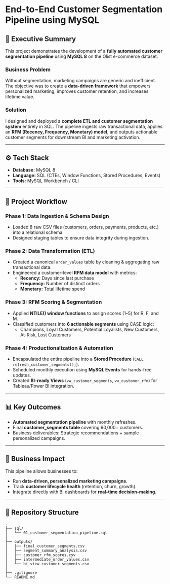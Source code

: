 # End-to-End Customer Segmentation Pipeline using MySQL  

## 📌 Executive Summary  
This project demonstrates the development of a **fully automated customer segmentation pipeline** using **MySQL 8** on the Olist e-commerce dataset.  

### Business Problem  
Without segmentation, marketing campaigns are generic and inefficient. The objective was to create a **data-driven framework** that empowers personalized marketing, improves customer retention, and increases lifetime value.  

### Solution  
I designed and deployed a **complete ETL and customer segmentation system** entirely in SQL. The pipeline ingests raw transactional data, applies an **RFM (Recency, Frequency, Monetary) model**, and outputs actionable customer segments for downstream BI and marketing activation.  

---

## ⚙️ Tech Stack  
- **Database:** MySQL 8  
- **Language:** SQL (CTEs, Window Functions, Stored Procedures, Events)  
- **Tools:** MySQL Workbench / CLI  

---

## 🔄 Project Workflow  

### **Phase 1: Data Ingestion & Schema Design**  
- Loaded 8 raw CSV files (customers, orders, payments, products, etc.) into a relational schema.  
- Designed staging tables to ensure data integrity during ingestion.  

### **Phase 2: Data Transformation (ETL)**  
- Created a canonical `order_values` table by cleaning & aggregating raw transactional data.  
- Engineered a customer-level **RFM data model** with metrics:  
  - **Recency:** Days since last purchase  
  - **Frequency:** Number of distinct orders  
  - **Monetary:** Total lifetime spend  

### **Phase 3: RFM Scoring & Segmentation**  
- Applied **NTILE() window functions** to assign scores (1–5) for R, F, and M.  
- Classified customers into **6 actionable segments** using CASE logic:  
  - Champions, Loyal Customers, Potential Loyalists, New Customers, At-Risk, Lost Customers  

### **Phase 4: Productionalization & Automation**  
- Encapsulated the entire pipeline into a **Stored Procedure** (`CALL refresh_customer_segments();`).  
- Scheduled monthly execution using **MySQL Events** for hands-free updates.  
- Created **BI-ready Views** (`vw_customer_segments`, `vw_customer_rfm`) for Tableau/Power BI integration.  

---

## 📊 Key Outcomes  
- **Automated segmentation pipeline** with monthly refreshes.  
- Final **customer_segments table** covering 90,000+ customers.  
- Business deliverables: Strategic recommendations + sample personalized campaigns.  

---

## 🚀 Business Impact  
This pipeline allows businesses to:  
- Run **data-driven, personalized marketing campaigns**.  
- Track **customer lifecycle health** (retention, churn, growth).  
- Integrate directly with BI dashboards for **real-time decision-making**.  

---

## 📂 Repository Structure  
```plaintext
.
├── sql/
│   └── 01_customer_segmentation_pipeline.sql
│
├── outputs/
│   ├── final_customer_segments.csv
│   ├── segment_summary_analysis.csv
│   ├── customer_rfm_scores.csv
│   ├── intermediate_order_values.csv
│   └── bi_view_customer_segments.csv
│
├── .gitignore
└── README.md
